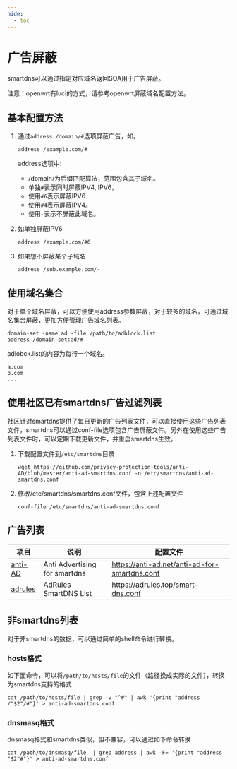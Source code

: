 ```yaml
---
hide:
  - toc
---
```


# 广告屏蔽

smartdns可以通过指定对应域名返回SOA用于广告屏蔽。

注意：openwrt有luci的方式，请参考openwrt屏蔽域名配置方法。

## 基本配置方法

1. 通过`address /domain/#`选项屏蔽广告，如。

    ```shell
    address /example.com/#
    ```

    address选项中:

    * /domain/为后缀匹配算法，范围包含其子域名。
    * 单独`#`表示同时屏蔽IPV4, IPV6，
    * 使用`#6`表示屏蔽IPV6
    * 使用`#4`表示屏蔽IPV4。
    * 使用`-`表示不屏蔽此域名。

1. 如单独屏蔽IPV6

    ```shell
    address /example.com/#6
    ```

1. 如果想不屏蔽某个子域名

    ```shell
    address /sub.example.com/-
    ```

## 使用域名集合

对于单个域名屏蔽，可以方便使用address参数屏蔽，对于较多的域名，可通过域名集合屏蔽，更加方便管理广告域名列表。

```shell
domain-set -name ad -file /path/to/adblock.list
address /domain-set:ad/#

```

adlobck.list的内容为每行一个域名。

```shell
a.com
b.com
...

```

## 使用社区已有smartdns广告过滤列表

社区针对smartdns提供了每日更新的广告列表文件，可以直接使用这些广告列表文件，smartdns可以通过conf-file选项包含广告屏蔽文件。另外在使用这些广告列表文件时，可以定期下载更新文件，并重启smartdns生效。

1. 下载配置文件到`/etc/smartdns`目录

    ```shell
    wget https://github.com/privacy-protection-tools/anti-AD/blob/master/anti-ad-smartdns.conf -o /etc/smartdns/anti-ad-smartdns.conf
    ```

1. 修改/etc/smartdns/smartdns.conf文件，包含上述配置文件

    ```shell
    conf-file /etc/smartdns/anti-ad-smartdns.conf
    ```

## 广告列表

|项目|说明|配置文件|
|--|--|--|
|[anti-AD](https://anti-ad.net/)|Anti Advertising for smartdns|https://anti-ad.net/anti-ad-for-smartdns.conf|
|[adrules](https://adrules.top/)|AdRules SmartDNS List|https://adrules.top/smart-dns.conf |

## 非smartdns列表

对于非smartdns的数据，可以通过简单的shell命令进行转换。

### hosts格式

如下面命令，可以将`/path/to/hosts/file`的文件（路径换成实际的文件），转换为smartdns支持的格式

```shell
cat /path/to/hosts/file | grep -v "^#" | awk '{print "address /"$2"/#"}' > anti-ad-smartdns.conf
```

### dnsmasq格式

dnsmasq格式和smartdns类似，但不兼容，可以通过如下命令转换

```shell
cat /path/to/dnsmasq/file  | grep address | awk -F= '{print "address "$2"#"}' > anti-ad-smartdns.conf
```
